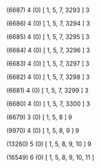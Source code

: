 (6687) 4 (0) [ 1, 5, 7, 3293 ] 3 


(6686) 4 (0) [ 1, 5, 7, 3294 ] 3 


(6685) 4 (0) [ 1, 5, 7, 3295 ] 3 


(6684) 4 (0) [ 1, 5, 7, 3296 ] 3 


(6683) 4 (0) [ 1, 5, 7, 3297 ] 3 


(6682) 4 (0) [ 1, 5, 7, 3298 ] 3 


(6681) 4 (0) [ 1, 5, 7, 3299 ] 3 


(6680) 4 (0) [ 1, 5, 7, 3300 ] 3 


(6679) 3 (0) [ 1, 5, 8 ] 9 


(9970) 4 (0) [ 1, 5, 8, 9 ] 9 


(13260) 5 (0) [ 1, 5, 8, 9, 10 ] 9 


(16549) 6 (0) [ 1, 5, 8, 9, 10, 11 ]  

